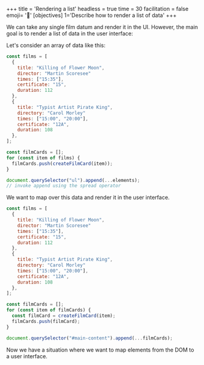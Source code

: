 +++
title = 'Rendering a list'
headless = true
time = 30
facilitation = false
emoji= '🧩'
[objectives]
    1='Describe how to render a list of data'
+++

We can take any single film datum and render it in the UI. However, the main goal is to render a list of data in the user interface:

Let's consider an array of data like this:

```js
const films = [
  {
    title: "Killing of Flower Moon",
    director: "Martin Scoresee"
    times: ["15:35"],
    certificate: "15",
    duration: 112
  },
  {
    title: "Typist Artist Pirate King",
    directory: "Carol Morley"
    times: ["15:00", "20:00"],
    certificate: "12A",
    duration: 108
  },
];

const filmCards = [];
for (const item of films) {
  filmCards.push(createFilmCard(item));
}

document.querySelector("ul").append(...elements);
// invoke append using the spread operator
```

We want to map over this data and render it in the user interface.

```js
const films = [
  {
    title: "Killing of Flower Moon",
    director: "Martin Scoresee"
    times: ["15:35"],
    certificate: "15",
    duration: 112
  },
  {
    title: "Typist Artist Pirate King",
    directory: "Carol Morley"
    times: ["15:00", "20:00"],
    certificate: "12A",
    duration: 108
  },
];

const filmCards = [];
for (const item of filmCards) {
  const filmCard = createFilmCard(item);
  filmCards.push(filmCard);
}

document.querySelector("#main-content").append(...filmCards);
```

Now we have a situation where we want to map elements from the DOM to a user interface.
